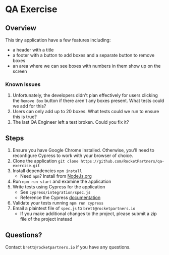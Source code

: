 # QA Exercise

## Overview

This tiny application have a few features including:

- a header with a title
- a footer with a button to add boxes and a separate button to remove boxes
- an area where we can see boxes with numbers in them show up on the screen

### Known Issues

1. Unfortunately, the developers didn't plan effectively for users clicking the `Remove Box` button if there aren't any boxes present. What tests could we add for this?
2. Users can only add up to 20 boxes. What tests could we run to ensure this is true?
3. The last QA Engineer left a test broken. Could you fix it?

## Steps

1. Ensure you have Google Chrome installed. Otherwise, you'll need to reconfigure Cypress to work with your browser of choice.
2. Clone the application `git clone https://github.com/RocketPartners/qa-exercise.git`
3. Install dependencies `npm install`
   - Need `npm`? Install from [NodeJs.org](https://nodejs.org/en/download/)
4. Run `npm run start` and examine the application
5. Write tests using Cypress for the application
   - See `cypress/integration/spec.js`
   - Reference the Cypress [documentation](https://docs.cypress.io/guides/overview/why-cypress)
6. Validate your tests running `npm run cypress`
7. Email a plaintext file of `spec.js` to `brett@rocketpartners.io`
   - If you make additional changes to the project, please submit a zip file of the project instead

## Questions?

Contact `brett@rocketpartners.io` if you have any questions.
